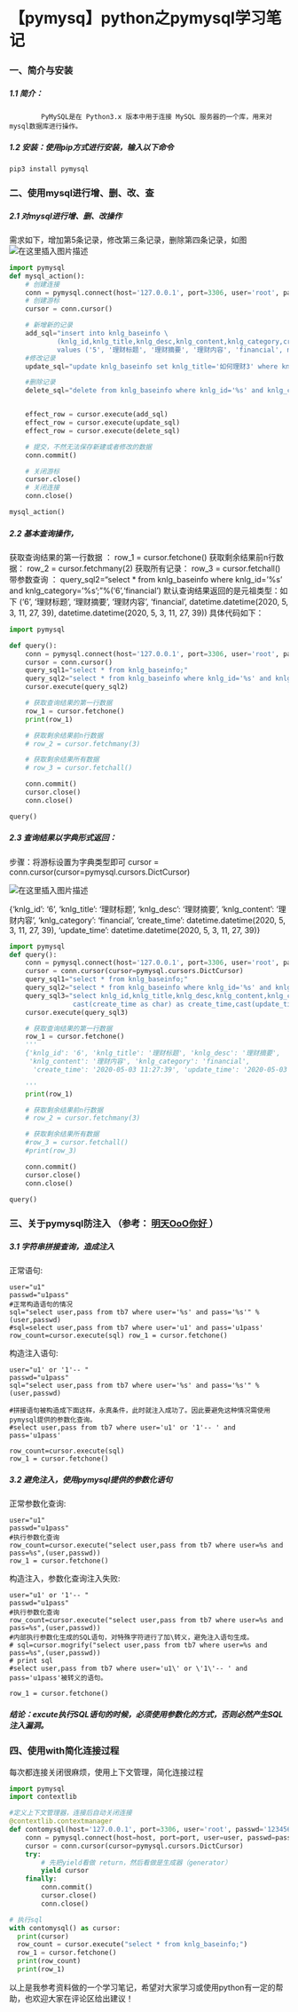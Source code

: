 # 【pymysq】python之pymysql学习笔记

### 一、简介与安装

##### 1.1 简介：

```
		PyMySQL是在 Python3.x 版本中用于连接 MySQL 服务器的一个库，用来对mysql数据库进行操作。
```

##### 1.2 安装：使用pip方式进行安装，输入以下命令

```
pip3 install pymysql
```

### 二、使用mysql进行增、删、改、查

##### 2.1 对mysql进行增、删、改操作

需求如下，增加第5条记录，修改第三条记录，删除第四条记录，如图
![在这里插入图片描述](https://img-blog.csdnimg.cn/20200503111832750.png)

```python
import pymysql
def mysql_action():
    # 创建连接
    conn = pymysql.connect(host='127.0.0.1', port=3306, user='root', passwd='123456', db='dbtest1', charset='utf8')
    # 创建游标
    cursor = conn.cursor()

    # 新增新的记录
    add_sql="insert into knlg_baseinfo \
            (knlg_id,knlg_title,knlg_desc,knlg_content,knlg_category,create_time,update_time) \
            values ('5', '理财标题', '理财摘要', '理财内容', 'financial', now(),now());"
    #修改记录
    update_sql="update knlg_baseinfo set knlg_title='如何理财3' where knlg_id='%s'" % ('3',)

    #删除记录
    delete_sql="delete from knlg_baseinfo where knlg_id='%s' and knlg_category='%s';" % ('4','financial')


    effect_row = cursor.execute(add_sql)
    effect_row = cursor.execute(update_sql)
    effect_row = cursor.execute(delete_sql)

    # 提交，不然无法保存新建或者修改的数据
    conn.commit()

    # 关闭游标
    cursor.close()
    # 关闭连接
    conn.close()

mysql_action()
```

##### 2.2 基本查询操作，

获取查询结果的第一行数据 ： row_1 = cursor.fetchone()
获取剩余结果前n行数据： row_2 = cursor.fetchmany(2)
获取所有记录： row_3 = cursor.fetchall()
带参数查询 ： query_sql2=“select * from knlg_baseinfo where knlg_id=’%s’ and knlg_category=’%s’;”%(‘6’,‘financial’)
默认查询结果返回的是元祖类型：如下
(‘6’, ‘理财标题’, ‘理财摘要’, ‘理财内容’, ‘financial’, datetime.datetime(2020, 5, 3, 11, 27, 39), datetime.datetime(2020, 5, 3, 11, 27, 39))
具体代码如下：

```python
import pymysql

def query():
    conn = pymysql.connect(host='127.0.0.1', port=3306, user='root', passwd='123456', db='dbtest1', charset='utf8')
    cursor = conn.cursor()
    query_sql1="select * from knlg_baseinfo;"
    query_sql2="select * from knlg_baseinfo where knlg_id='%s' and knlg_category='%s';"%('6','financial')
    cursor.execute(query_sql2)

    # 获取查询结果的第一行数据
    row_1 = cursor.fetchone()
    print(row_1)

    # 获取剩余结果前n行数据
    # row_2 = cursor.fetchmany(3)

    # 获取剩余结果所有数据
    # row_3 = cursor.fetchall()

    conn.commit()
    cursor.close()
    conn.close()

query()
```

##### 2.3 查询结果以字典形式返回：

步骤：将游标设置为字典类型即可 cursor = conn.cursor(cursor=pymysql.cursors.DictCursor)

![在这里插入图片描述](https://img-blog.csdnimg.cn/2020050314233816.png?x-oss-process=image/watermark,type_ZmFuZ3poZW5naGVpdGk,shadow_10,text_aHR0cHM6Ly9ibG9nLmNzZG4ubmV0L3dlaXhpbl80NTU4OTcxMw==,size_16,color_FFFFFF,t_70)

{‘knlg_id’: ‘6’, ‘knlg_title’: ‘理财标题’, ‘knlg_desc’: ‘理财摘要’, ‘knlg_content’: ‘理财内容’, ‘knlg_category’: ‘financial’, ‘create_time’: datetime.datetime(2020, 5, 3, 11, 27, 39), ‘update_time’: datetime.datetime(2020, 5, 3, 11, 27, 39)}

```python
import pymysql
def query():
    conn = pymysql.connect(host='127.0.0.1', port=3306, user='root', passwd='123456', db='dbtest1', charset='utf8')
    cursor = conn.cursor(cursor=pymysql.cursors.DictCursor)
    query_sql1="select * from knlg_baseinfo;"
    query_sql2="select * from knlg_baseinfo where knlg_id='%s' and knlg_category='%s';"%('6','financial')
    query_sql3="select knlg_id,knlg_title,knlg_desc,knlg_content,knlg_category, \
                cast(create_time as char) as create_time,cast(update_time as char) as update_time from knlg_baseinfo where knlg_id='%s' and knlg_category='%s';"%('6','financial')
    cursor.execute(query_sql3)

    # 获取查询结果的第一行数据
    row_1 = cursor.fetchone()
    '''
    {'knlg_id': '6', 'knlg_title': '理财标题', 'knlg_desc': '理财摘要',
     'knlg_content': '理财内容', 'knlg_category': 'financial',
      'create_time': '2020-05-03 11:27:39', 'update_time': '2020-05-03 11:27:39'}

    '''
    print(row_1)

    # 获取剩余结果前n行数据
    # row_2 = cursor.fetchmany(3)

    # 获取剩余结果所有数据
    #row_3 = cursor.fetchall()
    #print(row_3)

    conn.commit()
    cursor.close()
    conn.close()

query()
```

### 三、关于pymysql防注入 （参考： [明天OoO你好 ](https://www.cnblogs.com/wt11/p/6141225.html)）

##### 3.1 字符串拼接查询，造成注入

正常语句:

```
user="u1"
passwd="u1pass"
#正常构造语句的情况
sql="select user,pass from tb7 where user='%s' and pass='%s'" % (user,passwd)
#sql=select user,pass from tb7 where user='u1' and pass='u1pass'
row_count=cursor.execute(sql) row_1 = cursor.fetchone()
```

构造注入语句:

```
user="u1' or '1'-- "
passwd="u1pass"
sql="select user,pass from tb7 where user='%s' and pass='%s'" % (user,passwd)
 
#拼接语句被构造成下面这样，永真条件，此时就注入成功了。因此要避免这种情况需使用pymysql提供的参数化查询。
#select user,pass from tb7 where user='u1' or '1'-- ' and pass='u1pass'
 
row_count=cursor.execute(sql)
row_1 = cursor.fetchone()
```

##### 3.2 避免注入，使用pymysql提供的参数化语句

正常参数化查询:

```
user="u1"
passwd="u1pass"
#执行参数化查询
row_count=cursor.execute("select user,pass from tb7 where user=%s and pass=%s",(user,passwd))
row_1 = cursor.fetchone()
```

构造注入，参数化查询注入失败:

```
user="u1' or '1'-- "
passwd="u1pass"
#执行参数化查询
row_count=cursor.execute("select user,pass from tb7 where user=%s and pass=%s",(user,passwd))
#内部执行参数化生成的SQL语句，对特殊字符进行了加\转义，避免注入语句生成。
# sql=cursor.mogrify("select user,pass from tb7 where user=%s and pass=%s",(user,passwd))
# print sql
#select user,pass from tb7 where user='u1\' or \'1\'-- ' and pass='u1pass'被转义的语句。
 
row_1 = cursor.fetchone()
```

##### 结论：excute执行SQL语句的时候，必须使用参数化的方式，否则必然产生SQL注入漏洞。

### 四、使用with简化连接过程

每次都连接关闭很麻烦，使用上下文管理，简化连接过程

```python
import pymysql
import contextlib

#定义上下文管理器，连接后自动关闭连接
@contextlib.contextmanager
def contomysql(host='127.0.0.1', port=3306, user='root', passwd='123456', db='dbtest1',charset='utf8'):
    conn = pymysql.connect(host=host, port=port, user=user, passwd=passwd, db=db, charset=charset)
    cursor = conn.cursor(cursor=pymysql.cursors.DictCursor)
    try:
        # 先把yield看做 return，然后看做是生成器（generator）
        yield cursor
    finally:
        conn.commit()
        cursor.close()
        conn.close()

# 执行sql
with contomysql() as cursor:
  print(cursor)
  row_count = cursor.execute("select * from knlg_baseinfo;")
  row_1 = cursor.fetchone()
  print(row_count)
  print(row_1)
```

以上是我参考资料做的一个学习笔记，希望对大家学习或使用python有一定的帮助，也欢迎大家在评论区给出建议！